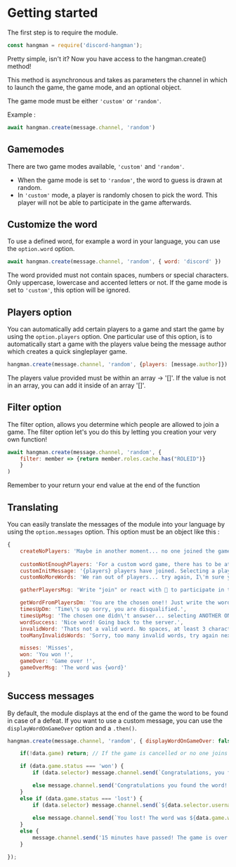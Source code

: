# Getting started

The first step is to require the module.

```js
const hangman = require('discord-hangman');
```

Pretty simple, isn't it? Now you have access to the hangman.create() method!

This method is asynchronous and takes as parameters the channel in which to launch the game, the game mode, and an optional object.

The game mode must be either `'custom'` or `'random'`.

Example :
```js
await hangman.create(message.channel, 'random')
```

## Gamemodes

There are two game modes available, `'custom'` and `'random'`.
- When the game mode is set to `'random'`, the word to guess is drawn at random.
- In `'custom'` mode, a player is randomly chosen to pick the word. This player will not be able to participate in the game afterwards.

## Customize the word

To use a defined word, for example a word in your language, you can use the `option.word` option.

```js
await hangman.create(message.channel, 'random', { word: 'discord' })
```
The word provided must not contain spaces, numbers or special characters. Only uppercase, lowercase and accented letters or not.
If the game mode is set to `'custom'`, this option will be ignored.

## Players option

You can automatically add certain players to a game and start the game by using the `option.players` option.
One particular use of this option, is to automatically start a game with the players value being the message author which creates a quick singleplayer game.

```js
hangman.create(message.channel, 'random', {players: [message.author]})
```
The players value provided must be within an array -> '[]'. If the value is not in an array, you can add it inside of an array '[]'.

## Filter option

The filter option, allows you determine which people are allowed to join a game. The filter option let's you do this by letting you creation your very own function!

```js
await hangman.create(message.channel, 'random', {
    filter: member => {return member.roles.cache.has("ROLEID")}
    }
)
```
Remember to your return your end value at the end of the function

## Translating

You can easily translate the messages of the module into your language by using the `option.messages` option. This option must be an object like this :

```js
{
    createNoPlayers: 'Maybe in another moment... no one joined the game',
    
    customNotEnoughPlayers: 'For a custom word game, there has to be at least 2 players...',
    customInitMessage: '{players} players have joined. Selecting a player to choose the word. Waiting for one of you to respond. Check your DMs!!',
    customNoMoreWords: 'We ran out of players... try again, I\'m sure you can do it better.',

    gatherPlayersMsg: 'Write "join" or react with 📒 to participate in this game! You have 10 seconds.',

    getWordFromPlayersDm: 'You are the chosen one!! Just write the word of your choice. You have 30 seconds. And remember, you can\'t participate in the game',
    timesUpDm: 'Time\'s up sorry, you are disqualified.',
    timesUpMsg: 'The chosen one didn\'t answser... selecting ANOTHER ONE',
    wordSuccess: 'Nice word! Going back to the server.',
    invalidWord: 'Thats not a valid word. No spaces, at least 3 characters.',
    tooManyInvalidsWords: 'Sorry, too many invalid words, try again next game. You are disqualified.',

    misses: 'Misses',
    won: 'You won !',
    gameOver: 'Game over !',
    gameOverMsg: 'The word was {word}'
}
```

## Success messages

By default, the module displays at the end of the game the word to be found in case of a defeat. If you want to use a custom message, you can use the `displayWordOnGameOver` option and a `.then()`.

```js
hangman.create(message.channel, 'random', { displayWordOnGameOver: false }).then(data => {

    if(!data.game) return; // If the game is cancelled or no one joins it

    if (data.game.status === 'won') {
        if (data.selector) message.channel.send(`Congratulations, you found the word! ${data.selector.username}... You should provide a more complicated word next time!`); // data.selector is the user who chose the word (only in custom game mode)

        else message.channel.send('Congratulations you found the word!');
    }
    else if (data.game.status === 'lost') {
        if (data.selector) message.channel.send(`${data.selector.username} Beat you all! The word was ${data.game.word}.`);
        
        else message.channel.send(`You lost! The word was ${data.game.word}.`);
    }
    else {
        message.channel.send('15 minutes have passed! The game is over.'); // If no one answers for 15 minutes
    }

});
```
